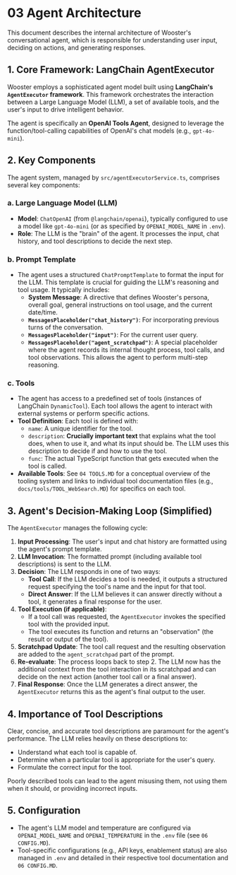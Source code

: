 # 03 Agent Architecture

This document describes the internal architecture of Wooster's conversational agent, which is responsible for understanding user input, deciding on actions, and generating responses.

## 1. Core Framework: LangChain AgentExecutor

Wooster employs a sophisticated agent model built using **LangChain's `AgentExecutor` framework**. This framework orchestrates the interaction between a Large Language Model (LLM), a set of available tools, and the user's input to drive intelligent behavior.

The agent is specifically an **OpenAI Tools Agent**, designed to leverage the function/tool-calling capabilities of OpenAI's chat models (e.g., `gpt-4o-mini`).

## 2. Key Components

The agent system, managed by `src/agentExecutorService.ts`, comprises several key components:

### a. Large Language Model (LLM)
- **Model**: `ChatOpenAI` (from `@langchain/openai`), typically configured to use a model like `gpt-4o-mini` (or as specified by `OPENAI_MODEL_NAME` in `.env`).
- **Role**: The LLM is the "brain" of the agent. It processes the input, chat history, and tool descriptions to decide the next step.

### b. Prompt Template
- The agent uses a structured `ChatPromptTemplate` to format the input for the LLM. This template is crucial for guiding the LLM's reasoning and tool usage. It typically includes:
    - **System Message**: A directive that defines Wooster's persona, overall goal, general instructions on tool usage, and the current date/time.
    - **`MessagesPlaceholder("chat_history")`**: For incorporating previous turns of the conversation.
    - **`MessagesPlaceholder("input")`**: For the current user query.
    - **`MessagesPlaceholder("agent_scratchpad")`**: A special placeholder where the agent records its internal thought process, tool calls, and tool observations. This allows the agent to perform multi-step reasoning.

### c. Tools
- The agent has access to a predefined set of tools (instances of LangChain `DynamicTool`). Each tool allows the agent to interact with external systems or perform specific actions.
- **Tool Definition**: Each tool is defined with:
    - `name`: A unique identifier for the tool.
    - `description`: **Crucially important text** that explains what the tool does, when to use it, and what its input should be. The LLM uses this description to decide if and how to use the tool.
    - `func`: The actual TypeScript function that gets executed when the tool is called.
- **Available Tools**: See `04 TOOLS.MD` for a conceptual overview of the tooling system and links to individual tool documentation files (e.g., `docs/tools/TOOL_WebSearch.MD`) for specifics on each tool.

## 3. Agent's Decision-Making Loop (Simplified)

The `AgentExecutor` manages the following cycle:

1.  **Input Processing**: The user's input and chat history are formatted using the agent's prompt template.
2.  **LLM Invocation**: The formatted prompt (including available tool descriptions) is sent to the LLM.
3.  **Decision**: The LLM responds in one of two ways:
    *   **Tool Call**: If the LLM decides a tool is needed, it outputs a structured request specifying the tool's name and the input for that tool.
    *   **Direct Answer**: If the LLM believes it can answer directly without a tool, it generates a final response for the user.
4.  **Tool Execution (if applicable)**:
    *   If a tool call was requested, the `AgentExecutor` invokes the specified tool with the provided input.
    *   The tool executes its function and returns an "observation" (the result or output of the tool).
5.  **Scratchpad Update**: The tool call request and the resulting observation are added to the `agent_scratchpad` part of the prompt.
6.  **Re-evaluate**: The process loops back to step 2. The LLM now has the additional context from the tool interaction in its scratchpad and can decide on the next action (another tool call or a final answer).
7.  **Final Response**: Once the LLM generates a direct answer, the `AgentExecutor` returns this as the agent's final output to the user.

## 4. Importance of Tool Descriptions

Clear, concise, and accurate tool descriptions are paramount for the agent's performance. The LLM relies heavily on these descriptions to:
- Understand what each tool is capable of.
- Determine when a particular tool is appropriate for the user's query.
- Formulate the correct input for the tool.

Poorly described tools can lead to the agent misusing them, not using them when it should, or providing incorrect inputs.

## 5. Configuration

- The agent's LLM model and temperature are configured via `OPENAI_MODEL_NAME` and `OPENAI_TEMPERATURE` in the `.env` file (see `06 CONFIG.MD`).
- Tool-specific configurations (e.g., API keys, enablement status) are also managed in `.env` and detailed in their respective tool documentation and `06 CONFIG.MD`. 